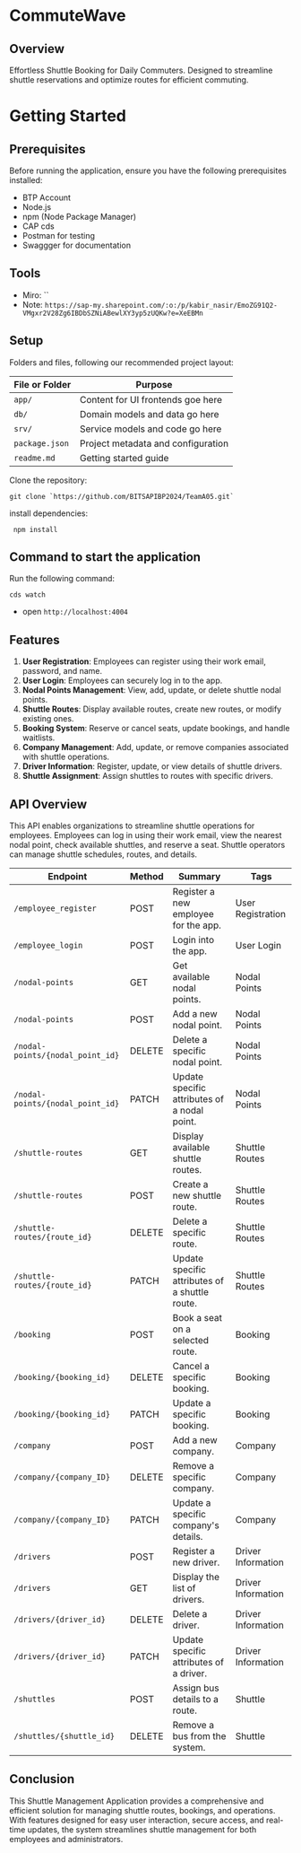 # CommuteWave

## Overview
Effortless Shuttle Booking for Daily Commuters. Designed to streamline shuttle reservations and optimize routes for efficient commuting.

# Getting Started
## Prerequisites
Before running the application, ensure you have the following prerequisites installed:
- BTP Account 
- Node.js
- npm (Node Package Manager)
- CAP cds
- Postman for testing
- Swaggger for documentation

## Tools
- Miro: ``
- Note:
 `https://sap-my.sharepoint.com/:o:/p/kabir_nasir/EmoZG91Q2-VMgxr2V28Zg6IBDbSZNiABewlXY3yp5zUQKw?e=XeEBMn`


## Setup
Folders and files, following our recommended project layout:

File or Folder | Purpose
---------|----------
`app/` | Content for UI frontends goe here
`db/` | Domain models and data go here
`srv/` | Service models and code go here
`package.json` | Project metadata and configuration
`readme.md` | Getting started guide
<!-- Add some space here -->
Clone the repository:

```shell
git clone `https://github.com/BITSAPIBP2024/TeamA05.git`
```
install dependencies:

```shell
 npm install
 ```

## Command to start the application

Run the following command:
```shell
cds watch
```
- open `http://localhost:4004`


## Features
1. **User Registration**: Employees can register using their work email, password, and name.
2. **User Login**: Employees can securely log in to the app.
3. **Nodal Points Management**: View, add, update, or delete shuttle nodal points.
4. **Shuttle Routes**: Display available routes, create new routes, or modify existing ones.
5. **Booking System**: Reserve or cancel seats, update bookings, and handle waitlists.
6. **Company Management**: Add, update, or remove companies associated with shuttle operations.
7. **Driver Information**: Register, update, or view details of shuttle drivers.
8. **Shuttle Assignment**: Assign shuttles to routes with specific drivers.


##  API Overview
This API enables organizations to streamline shuttle operations for employees. Employees can log in using their work email, view the nearest nodal point, check available shuttles, and reserve a seat. Shuttle operators can manage shuttle schedules, routes, and details.


| Endpoint                          | Method | Summary                                   | Tags                 |
|-----------------------------------|--------|-------------------------------------------|----------------------|
| `/employee_register`              | POST   | Register a new employee for the app.      | User Registration    |
| `/employee_login`                 | POST   | Login into the app.                       | User Login           |
| `/nodal-points`                   | GET    | Get available nodal points.               | Nodal Points         |
| `/nodal-points`                   | POST   | Add a new nodal point.                    | Nodal Points         |
| `/nodal-points/{nodal_point_id}`  | DELETE | Delete a specific nodal point.            | Nodal Points         |
| `/nodal-points/{nodal_point_id}`  | PATCH  | Update specific attributes of a nodal point. | Nodal Points      |
| `/shuttle-routes`                 | GET    | Display available shuttle routes.         | Shuttle Routes       |
| `/shuttle-routes`                 | POST   | Create a new shuttle route.               | Shuttle Routes       |
| `/shuttle-routes/{route_id}`      | DELETE | Delete a specific route.                  | Shuttle Routes       |
| `/shuttle-routes/{route_id}`      | PATCH  | Update specific attributes of a shuttle route. | Shuttle Routes    |
| `/booking`                        | POST   | Book a seat on a selected route.          | Booking              |
| `/booking/{booking_id}`           | DELETE | Cancel a specific booking.                | Booking              |
| `/booking/{booking_id}`           | PATCH  | Update a specific booking.                | Booking              |
| `/company`                        | POST   | Add a new company.                        | Company              |
| `/company/{company_ID}`           | DELETE | Remove a specific company.                | Company              |
| `/company/{company_ID}`           | PATCH  | Update a specific company's details.      | Company              |
| `/drivers`                        | POST   | Register a new driver.                    | Driver Information   |
| `/drivers`                        | GET    | Display the list of drivers.              | Driver Information   |
| `/drivers/{driver_id}`            | DELETE | Delete a driver.                          | Driver Information   |
| `/drivers/{driver_id}`            | PATCH  | Update specific attributes of a driver.   | Driver Information   |
| `/shuttles`                       | POST   | Assign bus details to a route.            | Shuttle              |
| `/shuttles/{shuttle_id}`          | DELETE | Remove a bus from the system.             | Shuttle              |



## Conclusion

This Shuttle Management Application provides a comprehensive and efficient solution for managing shuttle routes, bookings, and operations. With features designed for easy user interaction, secure access, and real-time updates, the system streamlines shuttle management for both employees and administrators.

